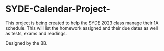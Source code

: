 # SYDE-Calendar-Project-

This project is being created to help the SYDE 2023 class manage their 1A schedule. This will list the homework assigned and their due dates as well as tests, exams and readings. 

Designed by the BB. 

